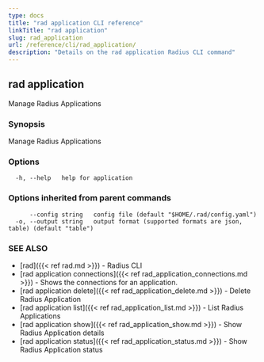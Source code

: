 ```yaml
---
type: docs
title: "rad application CLI reference"
linkTitle: "rad application"
slug: rad_application
url: /reference/cli/rad_application/
description: "Details on the rad application Radius CLI command"
---
```

## rad application

Manage Radius Applications

### Synopsis

Manage Radius Applications

### Options

```
  -h, --help   help for application
```

### Options inherited from parent commands

```
      --config string   config file (default "$HOME/.rad/config.yaml")
  -o, --output string   output format (supported formats are json, table) (default "table")
```

### SEE ALSO

* [rad]({{< ref rad.md >}})	 - Radius CLI
* [rad application connections]({{< ref rad_application_connections.md >}})	 - Shows the connections for an application.
* [rad application delete]({{< ref rad_application_delete.md >}})	 - Delete Radius Application
* [rad application list]({{< ref rad_application_list.md >}})	 - List Radius Applications
* [rad application show]({{< ref rad_application_show.md >}})	 - Show Radius Application details
* [rad application status]({{< ref rad_application_status.md >}})	 - Show Radius Application status

